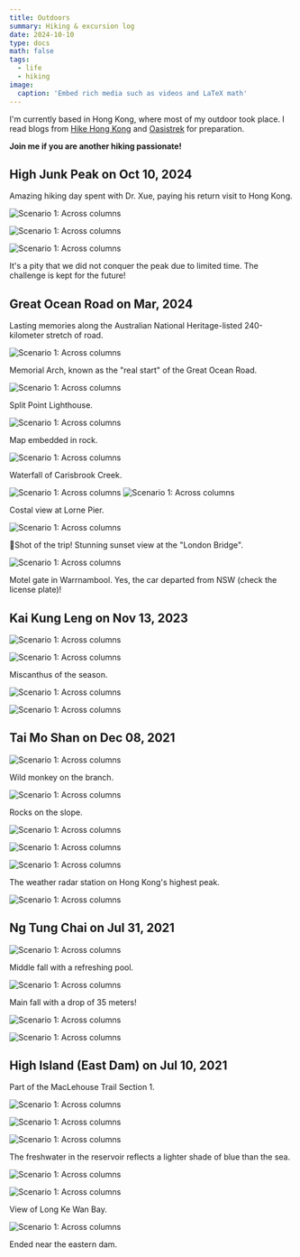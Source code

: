 ```yaml
---
title: Outdoors
summary: Hiking & excursion log
date: 2024-10-10
type: docs
math: false
tags:
  - life
  - hiking
image:
  caption: 'Embed rich media such as videos and LaTeX math'
---
```


I'm currently based in Hong Kong, where most of my outdoor took place. I read blogs from [Hike Hong Kong](https://hikehk.com/) and [Oasistrek](https://www.oasistrek.com/) for preparation.

**Join me if you are another hiking passionate!**

## High Junk Peak on Oct 10, 2024

Amazing hiking day spent with Dr. Xue, paying his return visit to Hong Kong.

![Scenario 1: Across columns](hjp1.png)

![Scenario 1: Across columns](hjp2.png)

![Scenario 1: Across columns](hjp3.png)

It's a pity that we did not conquer the peak due to limited time. The challenge is kept for the future!

## Great Ocean Road on Mar, 2024

Lasting memories along the Australian National Heritage-listed 240-kilometer stretch of road.

![Scenario 1: Across columns](gor1.png)

Memorial Arch, known as the "real start" of the Great Ocean Road.

![Scenario 1: Across columns](gor2.png)

Split Point Lighthouse.

![Scenario 1: Across columns](gor3.png)

Map embedded in rock.

![Scenario 1: Across columns](gor4.png)

Waterfall of Carisbrook Creek.

![Scenario 1: Across columns](gor5.png)
![Scenario 1: Across columns](gor6.png)

Costal view at Lorne Pier.

![Scenario 1: Across columns](gorY.png)

📸Shot of the trip! Stunning sunset view at the "London Bridge".

![Scenario 1: Across columns](gorX.png)

Motel gate in Warrnambool. Yes, the car departed from NSW (check the license plate)!

## Kai Kung Leng on Nov 13, 2023

![Scenario 1: Across columns](kkl1.png)

![Scenario 1: Across columns](kkl2.png)

Miscanthus of the season.

![Scenario 1: Across columns](kkl3.png)

![Scenario 1: Across columns](kkl4.png)

## Tai Mo Shan on Dec 08, 2021

![Scenario 1: Across columns](tms1.jpg)

Wild monkey on the branch.

![Scenario 1: Across columns](tms2.jpg)

Rocks on the slope.

![Scenario 1: Across columns](tms3.jpg)

![Scenario 1: Across columns](tms4.jpg)

![Scenario 1: Across columns](tms5.jpg)

The weather radar station on Hong Kong's highest peak.

![Scenario 1: Across columns](tms6.jpg)


## Ng Tung Chai on Jul 31, 2021

![Scenario 1: Across columns](ntc2.jpg)

Middle fall with a refreshing pool.

![Scenario 1: Across columns](ntc3.jpg)

Main fall with a drop of 35 meters!

![Scenario 1: Across columns](ntc4.jpg)

![Scenario 1: Across columns](ntc5.jpg)

## High Island (East Dam) on Jul 10, 2021

Part of the MacLehouse Trail Section 1.

![Scenario 1: Across columns](hir1.jpg)

![Scenario 1: Across columns](hir2.jpg)

![Scenario 1: Across columns](hir3.jpg)

The freshwater in the reservoir reflects a lighter shade of blue than the sea.

![Scenario 1: Across columns](hir4.jpg)

![Scenario 1: Across columns](hir5.jpg)

View of Long Ke Wan Bay.

![Scenario 1: Across columns](hir6.jpg)

Ended near the eastern dam.